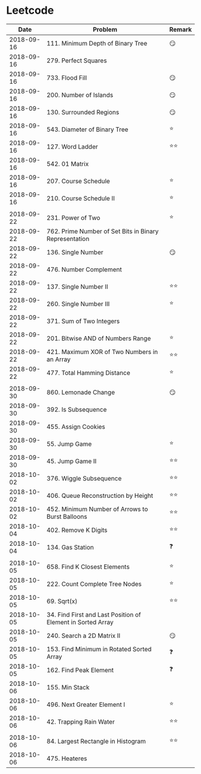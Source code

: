 # Leetcode

| Date          | Problem                       |  Remark       |
| ------------- | ----------------------------- | ------------- |
| 2018-09-16    | 111. Minimum Depth of Binary Tree                     | :smirk:       |
| 2018-09-16    | 279. Perfect Squares          |               |
| 2018-09-16    | 733. Flood Fill               | :smirk:       |
| 2018-09-16    | 200. Number of Islands        | :smirk:       |
| 2018-09-16    | 130. Surrounded Regions       | :smirk:       |
| 2018-09-16    | 543. Diameter of Binary Tree  | :star:        |
| 2018-09-16    | 127. Word Ladder              | :star::star:  |
| 2018-09-16    | 542. 01 Matrix                |               |
| 2018-09-16    | 207. Course Schedule          | :star:        |
| 2018-09-16    | 210. Course Schedule II       | :star:        |
|               |                               |               |
| 2018-09-22    | 231. Power of Two             | :star:        |
| 2018-09-22    | 762. Prime Number of Set Bits in Binary Representation  |             |               
| 2018-09-22    | 136. Single Number            | :smirk:       |
| 2018-09-22    | 476. Number Complement        |               |
| 2018-09-22    | 137. Single Number II         | :star::star:  |
| 2018-09-22    | 260. Single Number III        | :star:        |
| 2018-09-22    | 371. Sum of Two Integers      |               |
| 2018-09-22    | 201. Bitwise AND of Numbers Range                     | :star:        |
| 2018-09-22    | 421. Maximum XOR of Two Numbers in an Array           | :star::star:  |
| 2018-09-22    | 477. Total Hamming Distance                           | :star:        |
|               |                               |               |
| 2018-09-30    | 860. Lemonade Change          | :smirk:       |
| 2018-09-30    | 392. Is Subsequence           |               |
| 2018-09-30    | 455. Assign Cookies           |               |
| 2018-09-30    | 55. Jump Game                 | :star:        |
| 2018-09-30    | 45. Jump Game II              | :star::star:  |
| 2018-10-02    | 376. Wiggle Subsequence       | :star::star:  |
| 2018-10-02    | 406. Queue Reconstruction by Height                   | :star::star:  |
| 2018-10-02    | 452. Minimum Number of Arrows to Burst Balloons       | :star::star:  |
| 2018-10-04    | 402. Remove K Digits          | :star::star:  |
| 2018-10-04    | 134. Gas Station              | :question:    |
|               |                               |               |
| 2018-10-05    | 658. Find K Closest Elements  | :star:        |
| 2018-10-05    | 222. Count Complete Tree Nodes| :star:        |
| 2018-10-05    | 69. Sqrt(x)                   | :star::star:  |
| 2018-10-05    | 34. Find First and Last Position of Element in Sorted Array|          |
| 2018-10-05    | 240. Search a 2D Matrix II    | :smirk:       |
| 2018-10-05    | 153. Find Minimum in Rotated Sorted Array             | :question:    |
| 2018-10-05    | 162. Find Peak Element        | :question:    |
| 2018-10-06    | 155. Min Stack                |               |
| 2018-10-06    | 496. Next Greater Element I   | :star:        |
| 2018-10-06    | 42. Trapping Rain Water       | :star::star:  |
|               |                               |               |
| 2018-10-06    | 84. Largest Rectangle in Histogram                    | :star::star:  |
| 2018-10-06    | 475. Heateres                 |               |